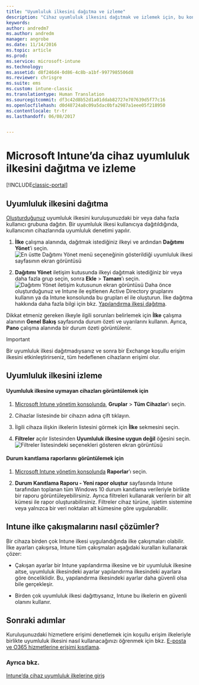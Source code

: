 ```yaml
---
title: "Uyumluluk ilkesini dağıtma ve izleme"
description: "Cihaz uyumluluk ilkesini dağıtmak ve izlemek için, bu konu başlığı altında verilen adım adım yönergeleri kullanın."
keywords: 
author: andredm7
ms.author: andredm
manager: angrobe
ms.date: 11/14/2016
ms.topic: article
ms.prod: 
ms.service: microsoft-intune
ms.technology: 
ms.assetid: d8f246d4-0d86-4c8b-a1bf-9977985506d8
ms.reviewer: chrisgre
ms.suite: ems
ms.custom: intune-classic
ms.translationtype: Human Translation
ms.sourcegitcommit: df3c42d8b52d1a01ddab82727e707639d5f77c16
ms.openlocfilehash: d0d48724a8c09a5dac0bfa2987a1eee05f218950
ms.contentlocale: tr-tr
ms.lasthandoff: 06/08/2017


---
```


# <a name="deploy-and-monitor-a-device-compliance-policy-in-microsoft-intune"></a>Microsoft Intune’da cihaz uyumluluk ilkesini dağıtma ve izleme

[!INCLUDE[classic-portal](../includes/classic-portal.md)]

## <a name="deploy-a-compliance-policy"></a>Uyumluluk ilkesini dağıtma
[Oluşturduğunuz](create-a-device-compliance-policy-in-microsoft-intune.md) uyumluluk ilkesini kuruluşunuzdaki bir veya daha fazla kullanıcı grubuna dağıtın. Bir uyumluluk ilkesi kullanıcıya dağıtıldığında, kullanıcının cihazlarında uyumluluk denetimi yapılır.

1.  **İlke** çalışma alanında, dağıtmak istediğiniz ilkeyi ve ardından **Dağıtımı Yönet**’i seçin.
![En üstte Dağıtımı Yönet menü seçeneğinin gösterildiği uyumluluk ilkesi sayfasının ekran görüntüsü](./media/intune-sa-3c-deploy-compliance-policy2.png)

2.  **Dağıtımı Yönet** iletişim kutusunda ilkeyi dağıtmak istediğiniz bir veya daha fazla grup seçin, sonra **Ekle** > **Tamam**’ı seçin.
![Dağıtımı Yönet iletişim kutusunun ekran görüntüsü](./media/intune-sa-3d-deploy-compliance-policy3-Manage.png) Daha önce oluşturduğunuz ve Intune ile eşitlenen Active Directory gruplarını kullanın ya da Intune konsolunda bu grupları el ile oluşturun. İlke dağıtma hakkında daha fazla bilgi için bkz. [Yapılandırma ilkesi dağıtma](manage-settings-and-features-on-your-devices-with-microsoft-intune-policies.md).

Dikkat etmeniz gereken ilkeyle ilgili sorunları belirlemek için **İlke** çalışma alanının **Genel Bakış** sayfasında durum özeti ve uyarılarını kullanın. Ayrıca, **Pano** çalışma alanında bir durum özeti görüntülenir.

> [!IMPORTANT]
> Bir uyumluluk ilkesi dağıtmadıysanız ve sonra bir Exchange koşullu erişim ilkesini etkinleştirirseniz, tüm hedeflenen cihazların erişimi olur.

## <a name="monitor-the-compliance-policy"></a>Uyumluluk ilkesini izleme

#### <a name="to-view-devices-that-do-not-conform-to-a-compliance-policy"></a>Uyumluluk ilkesine uymayan cihazları görüntülemek için

1.  [Microsoft Intune yönetim konsolunda](https://manage.microsoft.com), **Gruplar** > **Tüm Cihazlar**’ı seçin.

2.  Cihazlar listesinde bir cihazın adına çift tıklayın.

3.  İlgili cihaza ilişkin ilkelerin listesini görmek için **İlke** sekmesini seçin.

4.  **Filtreler** açılır listesinden **Uyumluluk ilkesine uygun değil** öğesini seçin.
![Filtreler listesindeki seçenekleri gösteren ekran görüntüsü](./media/intune-sa-3e-view-device-noncompliance.png)

#### <a name="to-view-the-health-attestation-reports"></a>Durum kanıtlama raporlarını görüntülemek için

1.  [Microsoft Intune yönetim konsolunda](https://manage.microsoft.com) **Raporlar**’ı seçin.

2.  **Durum Kanıtlama Raporu - Yeni rapor oluştur** sayfasında Intune tarafından toplanan tüm Windows 10 durum kanıtlama verileriyle birlikte bir raporu görüntüleyebilirsiniz. Ayrıca filtreleri kullanarak verilerin bir alt kümesi ile rapor oluşturabilirsiniz. Filtreler cihaz türüne, işletim sistemine veya yalnızca bir veri noktaları alt kümesine göre uygulanabilir.

## <a name="how-intune-resolves-policy-conflicts"></a>Intune ilke çakışmalarını nasıl çözümler?
Bir cihaza birden çok Intune ilkesi uygulandığında ilke çakışmaları olabilir. İlke ayarları çakışırsa, Intune tüm çakışmaları aşağıdaki kuralları kullanarak çözer:

-   Çakışan ayarlar bir Intune yapılandırma ilkesine ve bir uyumluluk ilkesine aitse, uyumluluk ilkesindeki ayarlar yapılandırma ilkesindeki ayarlara göre önceliklidir. Bu, yapılandırma ilkesindeki ayarlar daha güvenli olsa bile gerçekleşir.

-   Birden çok uyumluluk ilkesi dağıttıysanız, Intune bu ilkelerin en güvenli olanını kullanır.

## <a name="next-steps"></a>Sonraki adımlar
Kuruluşunuzdaki hizmetlere erişimi denetlemek için koşullu erişim ilkeleriyle birlikte uyumluluk ilkesini nasıl kullanacağınızı öğrenmek için bkz. [E-posta ve O365 hizmetlerine erişimi kısıtlama](restrict-access-to-email-and-o365-services-with-microsoft-intune.md).


### <a name="see-also"></a>Ayrıca bkz.
[Intune’da cihaz uyumluluk ilkelerine giriş](introduction-to-device-compliance-policies-in-microsoft-intune.md)

